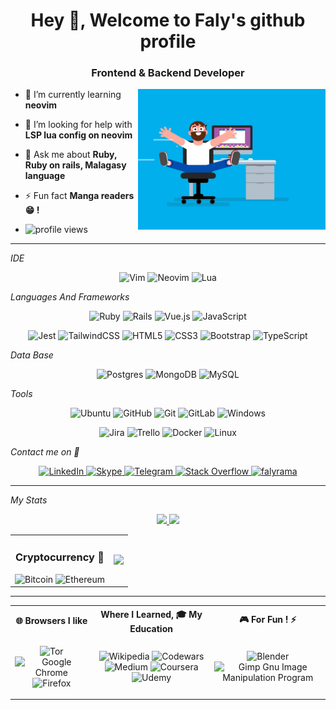<h1 align="center">Hey 👋, Welcome to Faly's github profile</h1>
<h3 align="center">Frontend & Backend Developer</h3>

<img align="right" width='300' alt='faly' src='https://github.com/RFaly/RFaly/blob/main/baner.gif' />

- 🌱 I’m currently learning **neovim**

- 🤝 I’m looking for help with **LSP lua config on neovim**

- 💬 Ask me about **Ruby, Ruby on rails, Malagasy language**

- ⚡ Fun fact **Manga readers :grin: !**

- ![profile views](https://komarev.com/ghpvc/?username=rfaly)

<hr clear="right"/>

*IDE*
<p align='center'>
  <img alt='Vim' src='https://img.shields.io/badge/VIM-%2311AB00.svg?style=for-the-badge&logo=vim&logoColor=white' />
  <img alt='Neovim' height='50' src='https://img.shields.io/badge/NeoVim-%2357A143.svg?&style=for-the-badge&logo=neovim&logoColor=white' />
  <img alt='Lua' src='https://img.shields.io/badge/lua-%232C2D72.svg?style=for-the-badge&logo=lua&logoColor=white' />
</p>

*Languages And Frameworks*
<p align='center'>
  <img alt='Ruby' src='https://img.shields.io/badge/ruby-%23CC342D.svg?style=for-the-badge&logo=ruby&logoColor=white' />
  <img alt='Rails' height='50' src='https://img.shields.io/badge/rails-%23CC0000.svg?style=for-the-badge&logo=ruby-on-rails&logoColor=white' />
  <img alt='Vue.js' height='50' src='https://img.shields.io/badge/vuejs-%2335495e.svg?style=for-the-badge&logo=vuedotjs&logoColor=%234FC08D' />
  <img alt='JavaScript' src='https://img.shields.io/badge/javascript-%23323330.svg?style=for-the-badge&logo=javascript&logoColor=%23F7DF1E' />
</p>
<p align='center'>
  <img alt='Jest' src='https://img.shields.io/badge/-jest-%23C21325?style=for-the-badge&logo=jest&logoColor=white' />
  <img alt='TailwindCSS' src='https://img.shields.io/badge/tailwindcss-%2338B2AC.svg?style=for-the-badge&logo=tailwind-css&logoColor=white' />
  <img alt='HTML5' height='40' src='https://img.shields.io/badge/html5-%23E34F26.svg?style=for-the-badge&logo=html5&logoColor=white' />
  <img alt='CSS3' height='40' src='https://img.shields.io/badge/css3-%231572B6.svg?style=for-the-badge&logo=css3&logoColor=white' />
  <img alt='Bootstrap' src='https://img.shields.io/badge/bootstrap-%23563D7C.svg?style=for-the-badge&logo=bootstrap&logoColor=white' />
  <img alt='TypeScript' src='https://img.shields.io/badge/typescript-%23007ACC.svg?style=for-the-badge&logo=typescript&logoColor=white' />
</p>

*Data Base*
<p align='center'>
  <img alt='Postgres' src='https://img.shields.io/badge/postgres-%23316192.svg?style=for-the-badge&logo=postgresql&logoColor=white' />
  <img alt='MongoDB' src='https://img.shields.io/badge/MongoDB-%234ea94b.svg?style=for-the-badge&logo=mongodb&logoColor=white' />
  <img alt='MySQL' src='https://img.shields.io/badge/mysql-%2300f.svg?style=for-the-badge&logo=mysql&logoColor=white' />
</p>

*Tools*
<p align='center'>
  <img alt='Ubuntu' height='20' src='https://img.shields.io/badge/Ubuntu-E95420?style=for-the-badge&logo=ubuntu&logoColor=white' />
  <img alt='GitHub' height='40' src='https://img.shields.io/badge/github-%23121011.svg?style=for-the-badge&logo=github&logoColor=white' />
  <img alt='Git' height='50' src='https://img.shields.io/badge/git-%23F05033.svg?style=for-the-badge&logo=git&logoColor=white' />
  <img alt='GitLab' height='40' src='https://img.shields.io/badge/gitlab-%23181717.svg?style=for-the-badge&logo=gitlab&logoColor=white' />
  <img alt='Windows' height='20' src='https://img.shields.io/badge/Windows-0078D6?style=for-the-badge&logo=windows&logoColor=white' />
</p>
<p align='center'>
  <img alt='Jira' src='https://img.shields.io/badge/jira-%230A0FFF.svg?style=for-the-badge&logo=jira&logoColor=white' />
  <img alt='Trello' src='https://img.shields.io/badge/Trello-%23026AA7.svg?style=for-the-badge&logo=Trello&logoColor=white' />
  <img alt='Docker' src='https://img.shields.io/badge/docker-%230db7ed.svg?style=for-the-badge&logo=docker&logoColor=white'/>
  <img alt='Linux' height='30' src='https://img.shields.io/badge/Linux-FCC624?style=for-the-badge&logo=linux&logoColor=black' />
</p>

*Contact me on 💬*
<p align='center'>
  <a href="https://linkedin.com/in/edmond-ramahafaly-7a3119194" target="blank">
    <img alt='LinkedIn' src='https://img.shields.io/badge/linkedin-%230077B5.svg?style=for-the-badge&logo=linkedin&logoColor=white' />
  </a>
  <a href="https://github.com/RFaly" target="blank">
    <img alt='Skype' src='https://img.shields.io/badge/Skype-%2300AFF0.svg?style=for-the-badge&logo=Skype&logoColor=white' />
  </a>
  <a href="https://github.com/RFaly" target="blank">
    <img alt='Telegram' src='https://img.shields.io/badge/Telegram-2CA5E0?style=for-the-badge&logo=telegram&logoColor=white' />
  </a>
  <a href="https://stackoverflow.com/users/14988745" target="blank">
    <img alt='Stack Overflow' src='https://img.shields.io/badge/-Stackoverflow-FE7A16?style=for-the-badge&logo=stack-overflow&logoColor=white' />
  </a>
  <a href="https://twitter.com/falyrama" target="blank">
    <img height="28" src="https://img.shields.io/twitter/follow/falyrama?logo=twitter&style=for-the-badge" alt="falyrama"/>
  </a>
</p>

<hr />

*My Stats*
<!-- My github Statistique -->
<p align="center">
  <a href="https://github.com/RFaly">
    <img height="200em" src="https://github-readme-stats-eight-theta.vercel.app/api?username=rfaly&show_icons=true&theme=gruvbox&show_icons=true&include_all_commits=true&count_private=true&hide_border=true"/>
    <img height="200em" src="https://github-readme-stats-eight-theta.vercel.app/api/top-langs/?username=rfaly&layout=compact&langs_count=10&theme=gruvbox&hide_border=true"/>
  </a>
</p>
<!-- My github trophy &margin-h=10&margin-w=10 -->
<table align="center">
  <tr>
    <td align="center">
      <h3>Cryptocurrency 🍻</h3>
      <img alt='Bitcoin' src='https://img.shields.io/badge/Bitcoin-000?style=for-the-badge&logo=bitcoin&logoColor=white' />
      <img alt='Ethereum' src='https://img.shields.io/badge/Ethereum-3C3C3D?style=for-the-badge&logo=Ethereum&logoColor=white' />
    </td>
    <td>
      <a href="https://github.com/RFaly" align="center">
        <img src="https://github-profile-trophy.vercel.app/?username=rfaly&margin-h=10&title=Commits,Followers,MultiLanguage,PullRequest,Repositories&theme=gruvbox&no-frame=true"/>
      </a>
    </td>
  </tr>
</table>
<hr />
<table align="center">
  <tr>
    <th>🌐 Browsers I like</th>
    <th>Where I Learned, 🎓 My Education</th>
    <th>🎮 For Fun ! ⚡</th>
  </tr>
  <tr>
    <td>
      <p align="center">
        <img alt='Tor' src='https://img.shields.io/badge/Tor-7D4698?style=for-the-badge&logo=Tor-Browser&logoColor=white' />
        <img alt='Google Chrome' src='https://img.shields.io/badge/Google%20Chrome-4285F4?style=for-the-badge&logo=GoogleChrome&logoColor=white' />
        <img alt='Firefox' src='https://img.shields.io/badge/Firefox-FF7139?style=for-the-badge&logo=Firefox-Browser&logoColor=white' />
      </p>
    </td>
    <td>
      <p align="center">
        <img alt='Wikipedia' src='https://img.shields.io/badge/Wikipedia-%23000000.svg?style=for-the-badge&logo=wikipedia&logoColor=white' />
        <img alt='Codewars' src='https://img.shields.io/badge/Codewars-B1361E?style=for-the-badge&logo=codewars&logoColor=grey' />
        <img alt='Medium' src='https://img.shields.io/badge/Medium-12100E?style=for-the-badge&logo=medium&logoColor=white' />
        <img alt='Coursera' src='https://img.shields.io/badge/Coursera-%230056D2.svg?style=for-the-badge&logo=Coursera&logoColor=white' />
        <img alt='Udemy' src='https://img.shields.io/badge/Udemy-A435F0?style=for-the-badge&logo=Udemy&logoColor=white' />
      </p>
    </td>
    <td>
      <p align="center">
        <img alt='Blender' src='https://img.shields.io/badge/blender-%23F5792A.svg?style=for-the-badge&logo=blender&logoColor=white' />
        <img alt='Gimp Gnu Image Manipulation Program' src='https://img.shields.io/badge/Gimp-657D8B?style=for-the-badge&logo=gimp&logoColor=FFFFFF' />
      </p>
    </td>
  </tr>
</table>

<!--

#### 💼 Work/Jobs
<img alt='Freelancer' src='https://img.shields.io/badge/Freelancer-29B2FE?style=for-the-badge&logo=Freelancer&logoColor=white' />

📚 Frameworks, Platforms and Libraries
![Vite](https://img.shields.io/badge/vite-%23646CFF.svg?style=for-the-badge&logo=vite&logoColor=white)
![Vuetify](https://img.shields.io/badge/Vuetify-1867C0?style=for-the-badge&logo=vuetify&logoColor=AEDDFF)
![Yarn](https://img.shields.io/badge/yarn-%232C8EBB.svg?style=for-the-badge&logo=yarn&logoColor=white)
![Webpack](https://img.shields.io/badge/webpack-%238DD6F9.svg?style=for-the-badge&logo=webpack&logoColor=black)

![React](https://img.shields.io/badge/react-%2320232a.svg?style=for-the-badge&logo=react&logoColor=%2361DAFB)

![Python](https://img.shields.io/badge/python-3670A0?style=for-the-badge&logo=python&logoColor=ffdd54)
![Django](https://img.shields.io/badge/django-%23092E20.svg?style=for-the-badge&logo=django&logoColor=white)

![PHP](https://img.shields.io/badge/php-%23777BB4.svg?style=for-the-badge&logo=php&logoColor=white)
![Symfony](https://img.shields.io/badge/symfony-%23000000.svg?style=for-the-badge&logo=symfony&logoColor=white)

![WhatsApp](https://img.shields.io/badge/WhatsApp-25D366?style=for-the-badge&logo=whatsapp&logoColor=white)

- [Coding Game](https://www.codingame.com/profile/6b98548ed6dd867d1845e862329435395346463)<br>

![PayPal](https://img.shields.io/badge/PayPal-00457C?style=for-the-badge&logo=paypal&logoColor=white)

# documentation
  -- markdown badges doc
  https://github.com/Ileriayo/markdown-badges#-design

  -- Align image
  https://gist.github.com/DavidWells/7d2e0e1bc78f4ac59a123ddf8b74932d

  -- Display stat
  https://github.com/anuraghazra/github-readme-stats
-->
